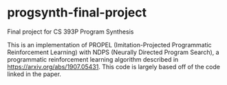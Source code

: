 # progsynth-final-project
Final project for CS 393P Program Synthesis

This is an implementation of PROPEL (Imitation-Projected Programmatic Reinforcement Learning) with NDPS (Neurally Directed Program Search), a programmatic reinforcement learning algorithm described in https://arxiv.org/abs/1907.05431. This code is largely based off of the code linked in the paper.
